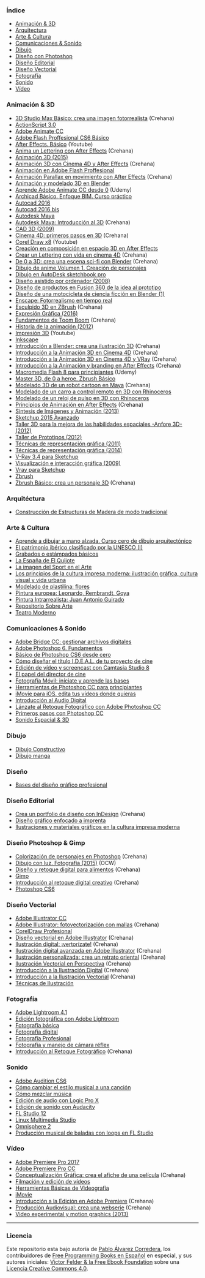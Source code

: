 ### Índice

* [Animación & 3D](#animaci&#x00F3;n--3D)
* [Arquitectura](#arquitectura)
* [Arte & Cultura](#arte--cultura)
* [Comunicaciones & Sonido](#comunicaciones--sonido)
* [Dibujo](#dibujo)
* [Diseño con Photoshop](#dise&#241;o-photoshop)
* [Diseño Editorial](#dise&#241;o-editorial)
* [Diseño Vectorial](#dise&#241;o-vectorial)
* [Fotografía](#fotograf&#x00ED;a)
* [Sonido](#sonido)
* [Vídeo](#v&#x00ED;deo)


### Animación & 3D

* [3D Studio Max Básico: crea una imagen fotorrealista](https://www.crehana.com/cursos/3D/3d-studio-max-basico-crea-una-imagen-fotorrealista) (Crehana)
* [ActionScript 3.0](https://edutin.com/curso-de-ActionScript-3.0-1500)
* [Adobe Animate CC](https://edutin.com/curso-de-adobe-animate-cc-completo-3741)
* [Adobe Flash Proffesional CS6 Básico](https://edutin.com/curso-de-Flash-CS6-523)
* [After Effects. Básico](http://artecdigital.com.ar/curso-de-after-effects-online-gratis) (Youtube)
* [Anima un Lettering con After Effects](https://www.crehana.com/cursos/animacion/anima-un-lettering-con-after-effects) (Crehana)
* [Animación 3D (2015)](https://poliformat.upv.es/portal/tool/7984ac9d-a856-4e3c-a763-d76c1eca6ddc/main)
* [Animación 3D con Cinema 4D y After Effects](https://www.crehana.com/cursos/3D/animacion-3d-con-cinema-4d-y-after-effects) (Crehana)
* [Animación en Adobe Flash Proffesional](https://edutin.com/curso-de-Animacion-Flash-293)
* [Animación Parallax en movimiento con After Effects](https://www.crehana.com/cursos/animacion/animacion-parallax-en-movimiento-con-after-effects) (Crehana)
* [Animación y modelado 3D en Blender](https://edutin.com/curso-de-Blender-2015)
* [Aprende Adobe Animate CC desde 0](https://www.udemy.com/introduccion-al-desarrollo-de-videojuegos-con-unity-3d) (Udemy)
* [Archicad Básico. Enfoque BIM. Curso práctico](https://www.udemy.com/archicad-basico-enfoque-bim-curso-practico)
* [Autocad 2016](https://edutin.com/curso-de-autocad-2016-completo-3552)
* [Autocad 2016 bis](https://edutin.com/curso-de-autocad-2016-basico-2795)
* [Autodesk Maya](https://edutin.com/curso-de-Autodesk-Maya-182)
* [Autodesk Maya: Introducción al 3D](https://www.crehana.com/cursos/3D/autodesk-maya-introduccion-al-3d) (Crehana)
* [CAD 3D (2009)](https://ocw.unican.es/course/view.php?id=213)
* [Cinema 4D: primeros pasos en 3D](https://www.crehana.com/cursos/3D/cinema-4d-primeros-pasos-en-el-3d) (Crehana)
* [Corel Draw x8](http://artecdigital.com.ar/curso-de-corel-draw-online-gratis) (Youtube)
* [Creación en composición en espacio 3D en After Effects](https://edutin.com/curso-de-composicion-en-espacio-3D-After-Effects-436)
* [Crear un Lettering con vida en cinema 4D](https://www.crehana.com/cursos/3D/crea-un-lettering-con-vida-en-cinema-4d) (Crehana)
* [De 0 a 3D: crea una escena sci-fi con Blender](https://www.crehana.com/cursos/3D/de-0-al-3d-crea-una-escena-sci-fi-con-blender) (Crehana)
* [Dibujo de anime Volumen 1. Creación de personajes](https://www.udemy.com/curso-de-dibujo-de-anime-vol-1-creacion-de-personajes)
* [Dibujo en AutoDesk sketchbook pro](https://edutin.com/curso-de-Sketchbook-Pro-299)
* [Diseño asistido por ordenador (2008)](https://ocw.unican.es/course/view.php?id=34)
* [Diseño de productos en Fusion 360 de la idea al prototipo](https://www.udemy.com/diseno-de-productos-en-fusion-360-de-la-idea-al-prototipo)
* [Diseño de una motocicleta de ciencia ficción en Blender (1)](https://www.udemy.com/diseno-de-una-motocicleta-de-ciencia-ficcion-con-blender-1)
* [Enscape: Fotorrealismo en tiempo real](https://www.udemy.com/enscape-fotorealismo-en-tiempo-real)
* [Esculpido 3D en ZBrush](https://www.crehana.com/cursos/3D/esculpido-3d-en-zbrush) (Crehana)
* [Expresión Gráfica (2016)](http://ocw.uv.es/ingenieria-y-arquitectura/expresion-grafica/Course_listing)
* [Fundamentos de Toom Boom](https://www.crehana.com/cursos/animacion/fundamentos-de-toon-boom) (Crehana)
* [Historia de la animación (2012)](https://poliformat.upv.es/portal/tool/ee81a5b3-341f-4540-841d-25f28aafd06e?panel=Main)
* [Impresión 3D](http://artecdigital.com.ar/curso-de-impresion-3d-online-gratis) (Youtube)
* [Inkscape](https://edutin.com/curso-de-inkscape-basico-3739)
* [Introducción a Blender: crea una ilustración 3D](https://www.crehana.com/cursos/3D/introduccion-a-blender-crea-una-ilustracion-3d) (Crehana)
* [Introducción a la Animación 3D en Cinema 4D](https://www.crehana.com/cursos/diseno/introduccion-al-3d-en-cinema-4d) (Crehana)
* [Introducción a la Animación 3D en Cinema 4D y VRay](https://www.crehana.com/cursos/animacion/introduccion-a-la-animacion-3d-en-cinema-4d-y-vray) (Crehana)
* [Introducción a la Animación y branding en After Effects](https://www.crehana.com/cursos/animacion/introduccion-a-la-animacion-y-branding-en-after-effects) (Crehana)
* [Macromedia Flash 8 para principiantes](https://www.udemy.com/macromedia-flash-8-para-principiantes) (Udemy)
* [Master 3D, de 0 a heroe. Zbrush Básico](https://www.udemy.com/zbrush-para-principiantes-manejo-basico-de-la-herramienta)
* [Modelado 3D de un robot cartoon en Maya](https://www.crehana.com/cursos/3D/modelado-3d-de-un-robot-cartoon-en-maya) (Crehana)
* [Modelado de un carro a control remoto en 3D con Rhinoceros](https://edutin.com/curso-de-modelado-de-un-carro-en-3d-con-rhinoceros-445)
* [Modelado de un reloj de pulso en 3D con Rhinoceros](https://edutin.com/curso-de-modelado-3d-de-un-reloj-con-Rhinoceros-437)
* [Principios de Animación en After Effects](https://www.crehana.com/cursos/audiovisuales/principios-de-animacion-en-after-effects) (Crehana)
* [Síntesis de Imágenes y Animación (2013)](http://ocw.uji.es/curso/80200)
* [Sketchup 2015 Avanzado](https://edutin.com/curso-de-sketchup-2015-2549)
* [Taller 3D para la mejora de las habilidades espaciales -Anfore 3D- (2012)](https://campusvirtual.ull.es/ocw/course/view.php?id=83)
* [Taller de Prototipos (2012)](http://ocw.uji.es/curso/5312)
* [Técnicas de representación gráfica (2011)](https://ocw.unican.es/course/view.php?id=176)
* [Técnicas de representación gráfica (2014)](https://ocw.unican.es/course/view.php?id=75)
* [V-Ray 3.4 para Sketchup](https://www.udemy.com/v-ray-34-para-sketchup)
* [Visualización e interacción gráfica (2009)](https://ocw.unican.es/course/view.php?id=210)
* [Vray para Sketchup](https://www.udemy.com/curso-de-vray-para-sketchup)
* [Zbrush](https://edutin.com/curso-de-zbrush-basico-3763)
* [Zbrush Básico: crea un personaje 3D](https://www.crehana.com/cursos/3D/zbrush-basico-crea-un-personaje-en-3d) (Crehana)


### Arquitéctura 

* [Construcción de Estructuras de Madera de modo tradicional](https://miriadax.net/web/construccion-de-estructuras-de-madera-de-modo-tradicional-2-edicion-/inicio)


### Arte & Cultura

* [Aprende a dibujar a mano alzada. Curso cero de dibujo arquitectónico](https://miriadax.net/web/aprende-a-dibujar-a-mano-alzada-curso-cero-de-dibujo-arquitectonico-2-edicion-)
* [El patrimonio ibérico clasificado por la UNESCO (I)](http://ocw.um.es/artes-1)
* [Grabados o estámpados básicos](https://edutin.com/curso-de-Grabados-o-Estampados-1829)
* [La España de El Quijote](https://www.edx.org/course/la-espana-de-el-quijote-uamx-quijote501x-1)
* [La imagen del Sport en el Arte](https://miriadax.net/web/la-imagen-del-sport-en-el-arte-2-edicion-/inicio)
* [Los principios de la cultura impresa moderna: ilustración gráfica, cultura visual y vida urbana](https://iedra.uned.es/courses/UNED/104/2016_T2/about)
* [Modelado de plastilina: flores](https://www.udemy.com/curso-de-modelado-de-plastilina-flores)
* [Pintura europea: Leonardo, Rembrandt, Goya](https://www.edx.org/course/pintura-europea-leonardo-rembrandt-goya-uc3mx-ceh-1-esx-0)
* [Pintura Intrarrealista: Juan Antonio Guirado](https://iedra.uned.es/courses/course-v1:UNED+PinInterJAG+2017/about)
* [Repositorio Sobre Arte](http://ocw.um.es/artes-1)
* [Teatro Moderno](https://edutin.com/curso-de-teatro-posmoderno-3852)


### Comunicaciones & Sonido

* [Adobe Bridge CC: gestionar archivos digitales](https://www.udemy.com/adobe-bridge)
* [Adobe Photoshop 6. Fundamentos](https://www.udemy.com/photoshop-cs6-fundamentos)
* [Básico de Photoshop CS6 desde cero](https://www.udemy.com/curso-basico-de-photoshop-cs6-desde-cero-gratis)
* [Cómo diseñar el título I.D.E.A.L. de tu proyecto de cine](https://www.udemy.com/el-titulo-ideal-para-tu-proyecto-audiovisual)
* [Edición de vídeo y screencast con Camtasia Studio 8](https://www.udemy.com/edicion-de-video-y-screencast-con-camtasia-studio-8)
* [El papel del director de cine](https://www.udemy.com/el-papel-del-director-de-cine)
* [Fotografía Móvil: iníciate y aprende las bases](https://www.udemy.com/fotografia-movil-basica)
* [Herramientas de Photoshop CC para principiantes](https://www.udemy.com/herramientas-de-photoshop-cc-para-principiantes)
* [iMovie para iOS, edita tus vídeos donde quieras](https://www.udemy.com/imovie-para-ios)
* [Introducción al Audio Digital](https://miriadax.net/web/introduccion-al-audio-digital/inicio)
* [Lánzate al Retoque Fotográfico con Adobe Photoshop CC](https://www.udemy.com/lanzate-al-retoque-fotografico-con-adobe-photoshop-cc)
* [Primeros pasos con Photoshop CC](https://www.udemy.com/felinu-primeros-pasos-con-photoshop)
* [Sonido Espacial & 3D](https://www.edx.org/course/sonido-espacial-y-3d-upvalenciax-s3d201x-0)


### Dibujo

* [Dibujo Constructivo](https://edutin.com/curso-de-dibujo-constructivo-446)
* [Dibujo manga](https://edutin.com/curso-de-Dibujo-Manga-1579)


### Diseño

* [Bases del diseño gráfico profesional](https://edutin.com/curso-de-bases-del-dise%C3%B1o-grafico-profesional-3853)


### Diseño Editorial

* [Crea un portfolio de diseño con InDesign](https://www.crehana.com/cursos/diseno-editorial/crea-un-portafolio-de-diseno-con-indesign) (Crehana)
* [Diseño gráfico enfocado a imprenta](https://edutin.com/curso-de-Dise%C3%B1o-Grafico-Orientado-a-Imprenta-2286)
* [Ilustraciones y materiales gráficos en la cultura impresa moderna](https://edutin.com/curso-de-ilustraciones-y-materiales-graficos-en-la-cultura-impresa-moderna-3851)


### Diseño Photoshop & Gimp

* [Colorización de personajes en Photoshop](https://www.crehana.com/cursos/diseno/colorizacion-de-personajes-en-photoshop) (Crehana)
* [Dibujo con luz. Fotografía (2015)](http://ocw.um.es/artes-1/dibujo-con-luz.-fotografia-1) (OCW)
* [Diseño y retoque digital para alimentos](https://www.crehana.com/cursos/diseno/diseno-y-retoque-digital-para-alimentos) (Crehana)
* [Gimp](https://edutin.com/curso-de-Gimp-1929)
* [Introducción al retoque digital creativo](https://www.crehana.com/cursos/retoque-digital/introduccion-al-retoque-digital-creativo) (Crehana)
* [Photoshop CS6](https://edutin.com/curso-de-Photoshop-CS6-1903)


### Diseño Vectorial

* [Adobe Illustrator CC](https://edutin.com/curso-de-adobe-illustrator-cc-basico-3738)
* [Adobe Illustrator: fotovectorización con mallas](https://www.crehana.com/cursos/ilustracion/adobe-illustrator-fotovectorizacion-con-mallas) (Crehana)
* [CorelDraw Profesional](https://edutin.com/curso-de-coreldraw-3471)
* [Diseño vectorial en Adobe Illustrator](https://www.crehana.com/cursos/diseno/diseno-vectorial-en-adobe-illustrator) (Crehana)
* [Ilustración digital: ¡vertorízate!](https://www.crehana.com/cursos/ilustracion/ilustracion-digital-vectorizate) (Crehana)
* [Ilustración digital avanzada en Adobe Illustrator](https://www.crehana.com/cursos/ilustracion/ilustracion-digital-avanzada-en-adobe-illustrator) (Crehana)
* [Ilustración personalizada: crea un retrato oriental](https://www.crehana.com/cursos/ilustracion/ilustracion-personalizada-crea-un-retrato-oriental) (Crehana)
* [Ilustración Vectorial en Perspectiva](https://www.crehana.com/cursos/diseno/ilustracion-vectorial-en-perspectiva) (Crehana)
* [Introducción a la Ilustración Digital](https://www.crehana.com/cursos/ilustracion/introduccion-a-la-ilustracion-digital) (Crehana)
* [Introducción a la Ilustración Vectorial](https://www.crehana.com/cursos/diseno/introduccion-a-la-ilustracion-vectorial) (Crehana)
* [Técnicas de Ilustración](https://edutin.com/curso-de-Tecnicas-de-ilustracion-1580)


### Fotografía

* [Adobe Lightroom 4.1](https://edutin.com/curso-de-Adobe-Lightroom-4-1-1596)
* [Edición fotográfica con Adobe Lightroom](https://edutin.com/curso-de-edicion-fotografica-adobe-lightroom-3310)
* [Fotografía básica](https://edutin.com/curso-de-fotografia-basica-2355)
* [Fotografía digital](https://edutin.com/curso-de-curso-de-fotografia-digital-3302)
* [Fotografía Profesional](https://edutin.com/curso-de-Fotografia-Profesional-678)
* [Fotografía y manejo de cámara réflex](https://edutin.com/curso-de-Fotografia-Tripode-402)
* [Introducción  al Retoque Fotográfico](https://www.crehana.com/cursos/fotografia/introduccion-al-retoque-fotografico) (Crehana)


### Sonido

* [Adobe Audition CS6](https://edutin.com/curso-de-adobe-audition-cs6-completo-3734)
* [Cómo cambiar el estilo musical a una canción](https://edutin.com/curso-de-como-cambiar-el-estilo-musical-a-una-cancion-3902)
* [Cómo mezclar música](https://edutin.com/curso-de-como-mezclar-musica-basico-3893)
* [Edición de audio con Logic Pro X](https://edutin.com/curso-de-edicion-de-audio-con-logic-pro-x-3887)
* [Edición de sonido con Audacity](https://edutin.com/curso-de-edicion-de-sonido-con-audacity-3889)
* [FL Studio 12](https://edutin.com/curso-de-fl-studio-12-3895)
* [Linux Multimedia Studio](https://edutin.com/curso-de-linux-multimedia-studio-3892)
* [Omnisphere 2](https://edutin.com/curso-de-omnisphere-2-3891)
* [Producción musical de baladas con loops en FL Studio](https://edutin.com/curso-de-produccion-musical-de-baladas-con-loops-en-fl-studio-3899)


### Vídeo

* [Adobe Premiere Pro 2017](https://edutin.com/curso-de-premier-pro-2017-3545)
* [Adobe Premiere Pro CC](https://edutin.com/curso-de-Edicion-de-Video-con-Premier-Pro-CC-2211)
* [Conceptualización Gráfica: crea el afiche de una película](https://www.crehana.com/cursos/3D/3d-studio-max-basico-crea-una-imagen-fotorrealista) (Crehana)
* [Filmación y edición de vídeos](https://edutin.com/curso-de-filmacion-y-edicion-de-video-2081)
* [Herramientas Básicas de Videografía](https://www.udemy.com/herramientas-basicas-de-videogafia)
* [iMovie](https://edutin.com/curso-de-iMovie-1413)
* [Introducción a la Edición en Adobe Premiere](https://www.crehana.com/cursos/audiovisuales/introduccion-a-la-edicion-en-adobe-premiere) (Crehana)
* [Producción Audiovisual: crea una webserie](https://www.crehana.com/cursos/audiovisuales/produccion-audiovisual-crea-una-webserie) (Crehana)
* [Video experimental y motion graphics (2013)](https://poliformat.upv.es/portal/tool/9fe42b81-5e28-424d-941a-fe17bf74eb7c)


---

### Licencia

Este repositorio esta bajo autoría de [Pablo Álvarez Corredera](http://www.pabloalvarezcorredera.com), los contribuidores de [Free Programming Books en Español](https://github.com/EbookFoundation/free-programming-books/blob/master/free-programming-books-es.md) en especial, y sus autores iniciales: [Victor Felder & la Free Ebook Foundation](/LICENCIA.txt) sobre una [Licencia Creative Commons 4.0](https://creativecommons.org/licenses/by/4.0/deed.es_ES).
